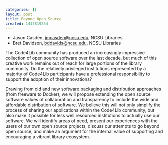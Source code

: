 ```yaml
---
categories: []
layout: post
title: Beyond Open Source
created: 1417819254
---
```

- Jason Casden, jmcasden@ncsu.edu, NCSU Libraries
- Bret Davidson, bddavids@ncsu.edu, NCSU Libraries

The Code4Lib community has produced an increasingly impressive
collection of open source software over the last decade, but much of
this creative work remains out of reach for large portions of the
library community. Do the relatively privileged institutions represented
by a majority of Code4Lib participants have a professional
responsibility to support the adoption of their innovations?

Drawing from old and new software packaging and distribution approaches
(from freeware to Docker), we will propose extending the open source
software values of collaboration and transparency to include the wide
and affordable distribution of software. We believe this will not only
simplify the process of sharing our applications within the Code4Lib
community, but also make it possible for less well resourced
institutions to actually use our software. We will identify areas of
need, present our experiences with the users of our own open source
projects, discuss our attempts to go beyond open source, and make an
argument for the internal value of supporting and encouraging a vibrant
library ecosystem.
